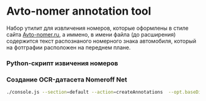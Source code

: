Avto-nomer annotation tool
==========================

Набор утилит для извличения номеров, которые оформлены в стиле сайта [Avto-nomer.ru](Avto-nomer.ru), 
а иммено, в имени файла (до расширения) содержится текст распознаного номерного знака автомобиля, который на фотграфии 
расположен на переднем плане. 

### Python-скрипт извичения номеров


### Создание OCR-датасета Nomeroff Net
```bash
./console.js --section=default --action=createAnnotations  --opt.baseDir=../../datasets/ocr/kz/kz2
```
  

